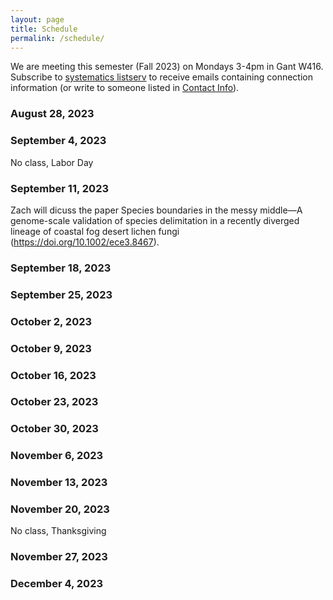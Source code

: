 ```yaml
---
layout: page
title: Schedule
permalink: /schedule/
---
```


We are meeting this semester (Fall 2023) on Mondays 3-4pm in Gant W416. Subscribe to [systematics listserv](/systseminar/listserv/) to receive emails containing connection information (or write to someone listed in [Contact Info](/systseminar/contact-info/)).

### August 28, 2023
### September 4, 2023
No class, Labor Day
### September 11, 2023
Zach will dicuss the paper Species boundaries in the messy middle—A genome-scale validation of species delimitation in a recently diverged lineage of coastal fog desert lichen fungi (https://doi.org/10.1002/ece3.8467).
### September 18, 2023
### September 25, 2023
### October 2, 2023
### October 9, 2023
### October 16, 2023
### October 23, 2023
### October 30, 2023
### November 6, 2023
### November 13, 2023
### November 20, 2023
No class, Thanksgiving
### November 27, 2023
### December 4, 2023

